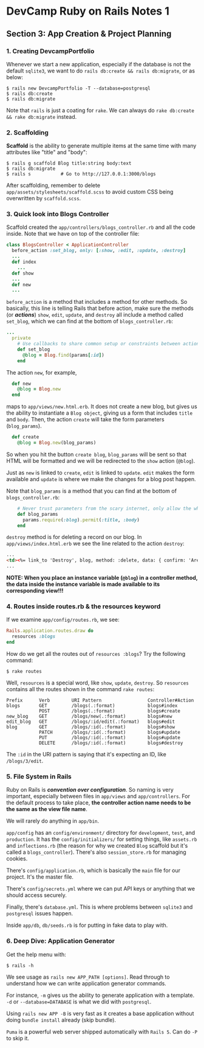 # DevCamp Ruby on Rails Notes 1
## Section 3: App Creation & Project Planning
### 1. Creating DevcampPortfolio
Whenever we start a new application, especially if the database is not the default `sqlite3`, we want to do `rails db:create && rails db:migrate`, or as below:
```
$ rails new DevcampPortfolio -T --database=postgresql  
$ rails db:create  
$ rails db:migrate  
```
Note that `rails` is just a coating for `rake`. We can always do `rake db:create && rake db:migrate` instead.

### 2. Scaffolding
**Scaffold** is the ability to generate multiple items at the same time with many attributes like "title" and "body":  
```
$ rails g scaffold Blog title:string body:text  
$ rails db:migrate  
$ rails s			# Go to http://127.0.0.1:3000/blogs  
```

After scaffolding, remember to  delete `app/assets/stylesheets/scaffold.scss` to avoid custom CSS being overwritten by `scaffold.scss`.

### 3. Quick look into Blogs Controller
Scaffold created the `app/controllers/blogs_controller.rb` and all the code inside. Note that we have on top of the controller file:
```ruby
class BlogsController < ApplicationController
  before_action :set_blog, only: [:show, :edit, :update, :destroy]
  ...
  def index
    ...
  def show
  ...
  def new
  ...
```
`before_action` is a method that includes a method for other methods. So basically, this line is telling Rails that before action, make sure the methods (or ***actions***) `show`, `edit`, `update`, and `destroy` all include a method called `set_blog`, which we can find at the bottom of `blogs_controller.rb`:
```ruby
...
  private
    # Use callbacks to share common setup or constraints between actions.
    def set_blog
      @blog = Blog.find(params[:id])
    end
```

The action `new`, for example, 
```ruby
  def new
    @blog = Blog.new
  end
```
maps to `app/views/new.html.erb`. It does not create a new blog, but gives us the ability to instantiate a `Blog object`, giving us a form that includes `title` and `body`. Then, the action `create` will take the form parameters (`blog_params`).
```ruby
  def create
    @blog = Blog.new(blog_params)
```
So when you hit the button `create blog`, `blog_params` will be sent so that HTML will be formatted and we will be redirected to the `show` action (`@blog`).

Just as `new` is linked to `create`, `edit` is linked to `update`. `edit` makes the form available and `update` is where we make the changes for a blog post happen.

Note that `blog_params` is a method that you can find at the bottom of `blogs_controller.rb`:
```ruby
    # Never trust parameters from the scary internet, only allow the white list through.
    def blog_params
      params.require(:blog).permit(:title, :body)
    end
```

`destroy` method is for deleting a record on our blog. In `app/views/index.html.erb` we see the line related to the action `destroy`:
```html
...
<td><%= link_to 'Destroy', blog, method: :delete, data: { confirm: 'Are you sure?' } %></td>
...
```

**NOTE: When you place an instance variable (`@blog`) in a controller method, the data inside the instance variable is made available to its corresponding view!!!**

### 4. Routes inside routes.rb & the resources keyword
If we examine `app/config/routes.rb`, we see:
```ruby
Rails.application.routes.draw do
  resources :blogs
end
```
How do we get all the routes out of `resources :blogs`? Try the following command:
```
$ rake routes
```
Well, `resources` is a special word, like `show`, `update`, `destroy`. So `resources` contains all the routes shown in the command `rake routes`:
```
Prefix 		Verb		URI Pattern			 		Controller#Action
blogs 		GET    		/blogs(.:format)	 		blogs#index
			POST   		/blogs(.:format) 	 		blogs#create
new_blog 	GET		    /blogs/new(.:format) 		blogs#new
edit_blog 	GET    		/blogs/:id/edit(.:format)	blogs#edit
blog 		GET    		/blogs/:id(.:format)		blogs#show
			PATCH  		/blogs/:id(.:format)		blogs#update
			PUT    		/blogs/:id(.:format)		blogs#update
			DELETE 		/blogs/:id(.:format)		blogs#destroy
```

The `:id` in the URI pattern is saying that it's expecting an ID, like `/blogs/3/edit`.

### 5. File System in Rails
Ruby on Rails is ***convention over configuration***. So naming is very important, especially between files in `app/views` and `app/controllers`. For the default process to take place, **the controller action name needs to be the same as the view file name**.

We will rarely do anything in `app/bin`.

`app/config` has an `config/environment/` directory for `development`, `test`, and `production`. It has the `config/initializers/` for setting things, like `assets.rb` and `inflections.rb` (the reason for why we created `Blog` scaffold but it's called a `blogs_controller`). There's also `session_store.rb` for managing cookies.

There's `config/application.rb`, which is basically the `main` file for our project. It's the master file.

There's `config/secrets.yml` where we can put API keys or anything that we should access securely.

Finally, there's `database.yml`. This is where problems between `sqlite3` and `postgresql` issues happen.

Inside `app/db`, `db/seeds.rb` is for putting in fake data to play with.

### 6. Deep Dive: Application Generator
Get the help menu with:
```
$ rails -h
```
We see usage as `rails new APP_PATH [options]`. Read through to understand how we can write application generator commands.

For instance, `-m` gives us the ability to generate application with a template. `-d` or `--database=DATABASE` is what we did with `postgresql`.

Using `rails new APP -B` is very fast as it creates a base application without doing `bundle install` already (skip bundle).

`Puma` is a powerful web server shipped automatically with `Rails 5`. Can do `-P` to skip it. 

<!--stackedit_data:
eyJoaXN0b3J5IjpbLTc1MjM1MzMyN119
-->
